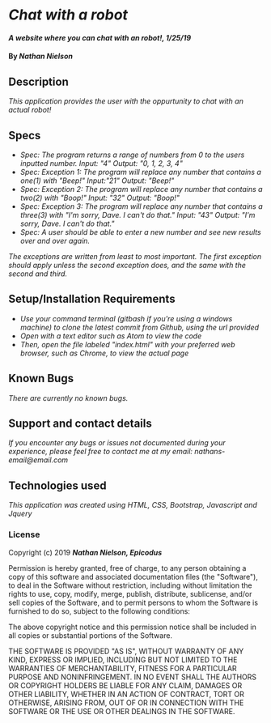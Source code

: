 # _Chat with a robot_

#### _A website where you can chat with an robot!, 1/25/19_

#### By _**Nathan Nielson**_

## Description

_This application provides the user with the oppurtunity to chat with an actual robot!_ 


## Specs
* _Spec: The program returns a range of numbers from 0 to the users inputted number._
        _Input: "4"_
        _Output: "0, 1, 2, 3, 4"_
* _Spec: Exception 1: The program will replace any number that contains a one(1) with "Beep!"_
 	    _Input:"21"_
	    _Output: "Beep!"_
* _Spec: Exception 2: The program will replace any number that contains a two(2) with "Boop!"_
        _Input: "32"_
	    _Output: "Boop!"_
* _Spec: Exception 3: The program will replace any number that contains a three(3) with "I'm sorry, Dave. I can't do that."_
	    _Input: "43"_
	    _Output: "I'm sorry, Dave. I can't do that."_
* _Spec: A user should be able to enter a new number and see new results over and over again._
    
_The exceptions are written from least to most important. 
The first exception should apply unless the second exception does, and the same with the second and third._



## Setup/Installation Requirements

* _Use your command terminal (gitbash if you're using a windows machine) to clone the latest commit from Github, using the url provided_
* _Open with a text editor such as Atom to view the code_
* _Then, open the file labeled "index.html" with your preferred web browser, such as Chrome, to view the actual page_

## Known Bugs

_There are currently no known bugs._

## Support and contact details
_If you encounter any bugs or issues not documented during your experience, please feel free to contact me at my email: nathans-email@email.com_

## Technologies used

_This application was created using HTML, CSS, Bootstrap, Javascript and Jquery_

### License

Copyright (c) 2019 **_Nathan Nielson, Epicodus_**

Permission is hereby granted, free of charge, to any person obtaining a copy
of this software and associated documentation files (the "Software"), to deal
in the Software without restriction, including without limitation the rights
to use, copy, modify, merge, publish, distribute, sublicense, and/or sell
copies of the Software, and to permit persons to whom the Software is
furnished to do so, subject to the following conditions:

The above copyright notice and this permission notice shall be included in all
copies or substantial portions of the Software.

THE SOFTWARE IS PROVIDED "AS IS", WITHOUT WARRANTY OF ANY KIND, EXPRESS OR
IMPLIED, INCLUDING BUT NOT LIMITED TO THE WARRANTIES OF MERCHANTABILITY,
FITNESS FOR A PARTICULAR PURPOSE AND NONINFRINGEMENT. IN NO EVENT SHALL THE
AUTHORS OR COPYRIGHT HOLDERS BE LIABLE FOR ANY CLAIM, DAMAGES OR OTHER
LIABILITY, WHETHER IN AN ACTION OF CONTRACT, TORT OR OTHERWISE, ARISING FROM,
OUT OF OR IN CONNECTION WITH THE SOFTWARE OR THE USE OR OTHER DEALINGS IN THE
SOFTWARE.
